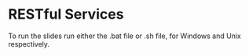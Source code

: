 RESTful Services
==================

To run the slides run either the .bat file or .sh file, for Windows and Unix respectively. 
